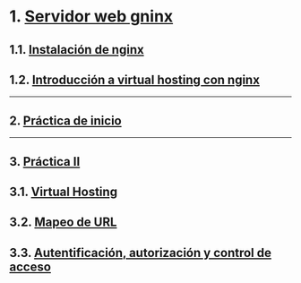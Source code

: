 # 1. [Servidor web gninx](https://github.com/PalomaR88/Servidor_web_gninx/blob/master/Introduccion_nginx.md)
## 1.1. [Instalación de nginx](https://github.com/PalomaR88/Servidor_web_gninx/blob/master/Introduccion_nginx.md#instalaci%C3%B3n-de-nginx)
## 1.2. [Introducción a virtual hosting con nginx](https://github.com/PalomaR88/Servidor_web_gninx/blob/master/Introduccion_nginx.md#instroducci%C3%B3n-a-virtual-hosting-con-nginx)
--------------------------------------------------------------------------------------
## 2. [Práctica de inicio](https://github.com/PalomaR88/Servidor_web_gninx/blob/master/Introduccion_nginx.md#practica)
--------------------------------------------------------------------------------------
## 3. [Práctica II](https://github.com/PalomaR88/Servidor_web_gninx/blob/master/Practica.md#pr%C3%A1ctica-servidor-web-nginx)
## 3.1. [Virtual Hosting](https://github.com/PalomaR88/Servidor_web_gninx/blob/master/Practica.md#virtual-hosting)
## 3.2. [Mapeo de URL](https://github.com/PalomaR88/Servidor_web_gninx/blob/master/Practica.md#mapeo-de-url)
## 3.3. [Autentificación, autorización y control de acceso](https://github.com/PalomaR88/Servidor_web_gninx/blob/master/Practica.md#autentificaci%C3%B3n-autorizaci%C3%B3n-y-control-de-acceso)
